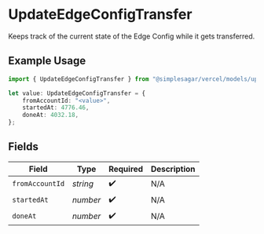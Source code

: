 # UpdateEdgeConfigTransfer

Keeps track of the current state of the Edge Config while it gets transferred.

## Example Usage

```typescript
import { UpdateEdgeConfigTransfer } from "@simplesagar/vercel/models/updateedgeconfigop.js";

let value: UpdateEdgeConfigTransfer = {
    fromAccountId: "<value>",
    startedAt: 4776.46,
    doneAt: 4032.18,
};
```

## Fields

| Field              | Type               | Required           | Description        |
| ------------------ | ------------------ | ------------------ | ------------------ |
| `fromAccountId`    | *string*           | :heavy_check_mark: | N/A                |
| `startedAt`        | *number*           | :heavy_check_mark: | N/A                |
| `doneAt`           | *number*           | :heavy_check_mark: | N/A                |